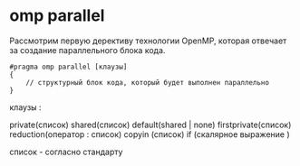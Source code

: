 # omp parallel

Рассмотрим первую дерективу технологии OpenMP, которая отвечает за создание параллельного блока кода.

```
#pragma omp parallel [клаузы]
{
    // структурный блок кода, который будет выполнен параллельно
} 
```

клаузы :

private(список)
shared(список)
default(shared | none)
firstprivate(список)
reduction(оператор : список)
copyin (список)
if (скалярное выражение )

список - согласно стандарту 


